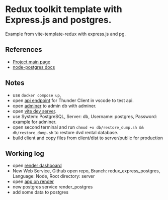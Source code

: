 # Redux toolkit template with Express.js and postgres.
Example from vite-template-redux with express.js and pg.

## References
- [Project main page](https://github.com/IDriuk/playground)
- [node-postgres docs](https://node-postgres.com/)

## Notes
- use ```docker compose up```, 
- open [api endpoint](http://localhost:3000/) for Thunder Client in vscode to test api.
- open [adminer](http://localhost:8080/) to admin db with adminer.
- open [vite dev server](http://localhost:5173/).
- use System: PostgreSQL, Server: db, Username: postgres, Password: example for adminer.
- open second terminal and run ```chmod +x db/restore_dump.sh && db/restore_dump.sh``` to restore dvd rental database.
- build client and copy files from client/dist to server/public for production

## Working log
- open [render dashboard](https://dashboard.render.com/)
- New Web Service, Github open repo, Branch: redux_express_postgres, Language: Node, Root directory: server 
- open [app on render](https://playground-pb7l.onrender.com/)
- new postgres service render_postgres
- add some data to postgres